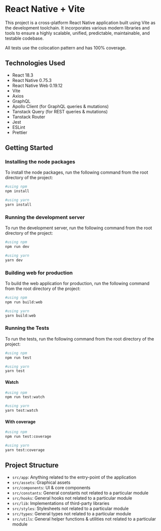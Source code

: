 # React Native + Vite

This project is a cross-platform React Native application built using Vite as the development toolchain. It incorporates various modern libraries and tools to ensure a highly scalable, unified, predictable, maintainable, and testable codebase.

All tests use the colocation pattern and has 100% coverage.

## Technologies Used

- React 18.3
- React Native 0.75.3
- React Native Web 0.19.12
- Vite
- Axios
- GraphQL
- Apollo Client (for GraphQL queries & mutations)
- Tanstack Query (for REST queries & mutations)
- Tanstack Router
- Jest
- ESLint
- Prettier

## Getting Started

### Installing the node packages

To install the node packages, run the following command from the root directory of the project:

```bash
#using npm
npm install

#using yarn
yarn install
```

### Running the development server

To run the development server, run the following command from the root directory of the project:

```bash
#using npm
npm run dev

#using yarn
yarn dev
```

### Building web for production

To build the web application for production, run the following command from the root directory of the project:

```bash
#using npm
npm run build:web

#using yarn
yarn build:web
```

### Running the Tests

To run the tests, run the following command from the root directory of the project:

```bash
#using npm
npm run test

#using yarn
yarn test
```

#### Watch

```bash
#using npm
npm run test:watch

#using yarn
yarn test:watch
```

#### With coverage

```bash
#using npm
npm run test:coverage

#using yarn
yarn test:coverage
```

## Project Structure

- `src/app`: Anything related to the entry-point of the application
- `src/assets`: Graphical assets
- `src/components`: UI & core components
- `src/constants`: General constants not related to a particular module
- `src/hooks`: General hooks not related to a particular module
- `src/lib`: Implementations of third-party libraries
- `src/styles`: Stylesheets not related to a particular module
- `src/types`: General types not related to a particular module
- `src/utils`: General helper functions & utilities not related to a particular module
